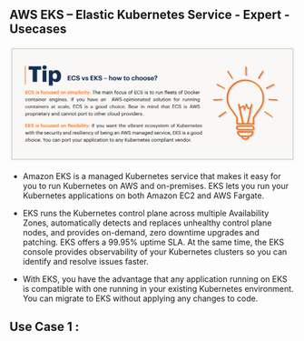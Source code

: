 ## AWS EKS – Elastic Kubernetes Service - Expert - Usecases

[![Watch the video](./ECS-vs-EKS-.jpg)](https://linkedin.com/in/vijaystack)

- Amazon EKS is a managed Kubernetes service that makes it easy for you to run Kubernetes on AWS and on-premises. EKS lets you run your Kubernetes applications on both Amazon EC2 and AWS Fargate.

- EKS runs the Kubernetes control plane across multiple Availability Zones, automatically detects and replaces unhealthy control plane nodes, and provides on-demand, zero downtime upgrades and patching. EKS offers a 99.95% uptime SLA. At the same time, the EKS console provides observability of your Kubernetes clusters so you can identify and resolve issues faster.

- With EKS, you have the advantage that any application running on EKS is compatible with one running in your existing Kubernetes environment. You can migrate to EKS without applying any changes to code.

## Use Case 1 :
